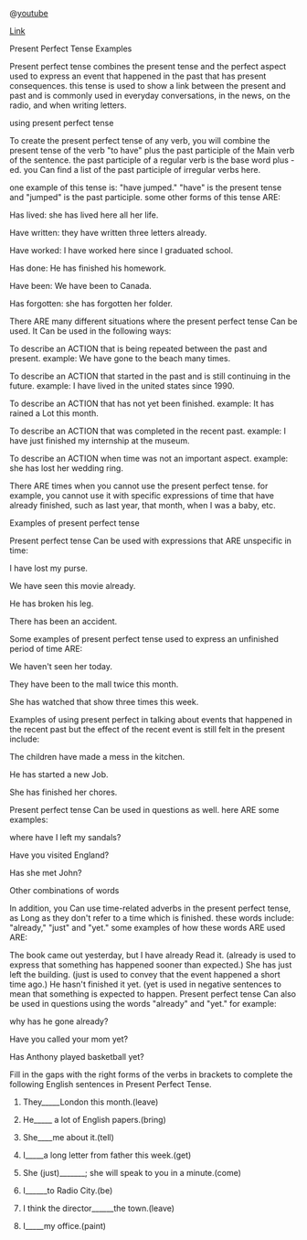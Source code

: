 

@[youtube](k3eGDA-IJuM)


[Link](https://www.examtricksadda.com/2017/08/present-perfect-tense-hindi-to-english-translation-anuwad-rules-has-have-uses.html)

Present Perfect Tense Examples


Present perfect tense combines the present tense and the perfect aspect used to express an event that happened in the past that has present consequences. this tense is used to show a link between the present and past and is commonly used in everyday conversations, in the news, on the radio, and when writing letters.

using present perfect tense


To create the present perfect tense of any verb, you will combine the present tense of the verb "to have" plus the past participle of the Main verb of the sentence. the past participle of a regular verb is the base word plus -ed. you Can find a list of the past participle of irregular verbs here.

one example of this tense is: "have jumped." "have" is the present tense and "jumped" is the past participle. some other forms of this tense ARE:

Has lived: she has lived here all her life.


Have written: they have written three letters already.


Have worked: I have worked here since I graduated school.


Has done: He has finished his homework.


Have been: We have been to Canada. 


Has forgotten: she has forgotten her folder.


There ARE many different situations where the present perfect tense Can be used. It Can be used in the following ways:

To describe an ACTION that is being repeated between the past and present. example: We have gone to the beach many times.


To describe an ACTION that started in the past and is still continuing in the future. example: I have lived in the united states since 1990.


To describe an ACTION that has not yet been finished. example: It has rained a Lot this month.


To describe an ACTION that was completed in the recent past. example: I have just finished my internship at the museum.


To describe an ACTION when time was not an important aspect. example: she has lost her wedding ring.


There ARE times when you cannot use the present perfect tense. for example, you cannot use it with specific expressions of time that have already finished, such as last year, that month, when I was a baby, etc.

Examples of present perfect tense


Present perfect tense Can be used with expressions that ARE unspecific in time:

I have lost my purse.


We have seen this movie already.


He has broken his leg.


There has been an accident.


Some examples of present perfect tense used to express an unfinished period of time ARE:

We haven't seen her today.


They have been to the mall twice this month.


She has watched that show three times this week.


Examples of using present perfect in talking about events that happened in the recent past but the effect of the recent event is still felt in the present include:

The children have made a mess in the kitchen.


He has started a new Job.


She has finished her chores.


Present perfect tense Can be used in questions as well. here ARE some examples:

where have I left my sandals?


Have you visited England?


Has she met John?


Other combinations of words


In addition, you Can use time-related adverbs in the present perfect tense, as Long as they don't refer to a time which is finished. these words include: "already," "just" and "yet." some examples of how these words ARE used ARE:

The book came out yesterday, but I have already Read it. (already is used to express that something has happened sooner than expected.)
She has just left the building. (just is used to convey that the event happened a short time ago.)
He hasn't finished it yet. (yet is used in negative sentences to mean that something is expected to happen.
Present perfect tense Can also be used in questions using the words "already" and "yet." for example:

why has he gone already?


Have you called your mom yet?


Has Anthony played basketball yet?

Fill in the gaps with the right forms of the verbs in brackets to complete the following English sentences in Present Perfect Tense.


1. They_____London this month.(leave)
 
 
2. He_____ a lot of English papers.(bring)
 
 
3. She____me about it.(tell)
 
 
4. I_____a long letter from father this week.(get)


5. She (just)_______; she will speak to you in a minute.(come)


6. I______to Radio City.(be)

7. I think the director______the town.(leave)


8. I_____my office.(paint)


